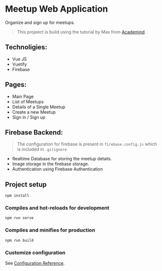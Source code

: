 # Meetup Web Application

Organize and sign up for meetups.

> This projeect is build using the tutorial by Max from [Academind](https://www.academind.com).

## Technoligies:

- Vue JS
- Vuetify
- Firebase

## Pages:

- Main Page
- List of Meetups
- Details of a Single Meetup
- Create a new Meetup
- Sign in / Sign up

## Firebase Backend:

> The configuration for firebase is present in `firebase.config.js` which is included in `.gitignore`

- Realtime Database for storing the meetup details.
- Image storage in the firebase storage.
- Authentication using Firebase Authentication

## Project setup

```
npm install
```

### Compiles and hot-reloads for development

```
npm run serve
```

### Compiles and minifies for production

```
npm run build
```

### Customize configuration

See [Configuration Reference](https://cli.vuejs.org/config/).
